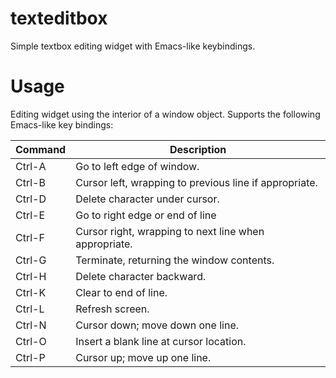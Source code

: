 texteditbox
===
Simple textbox editing widget with Emacs-like keybindings.

# Usage
Editing widget using the interior of a window object.
Supports the following Emacs-like key bindings:


|Command|  Description                                            |
|-------|---------------------------------------------------------|
|Ctrl-A |  Go to left edge of window.                             |
|Ctrl-B |  Cursor left, wrapping to previous line if appropriate. |
|Ctrl-D |  Delete character under cursor.                         |
|Ctrl-E |  Go to right edge or end of line                        |
|Ctrl-F |  Cursor right, wrapping to next line when appropriate.  |
|Ctrl-G |  Terminate, returning the window contents.              |
|Ctrl-H |  Delete character backward.                             |
|Ctrl-K |  Clear to end of line.                                  |
|Ctrl-L |  Refresh screen.                                        |
|Ctrl-N |  Cursor down; move down one line.                       |
|Ctrl-O |  Insert a blank line at cursor location.                |
|Ctrl-P |  Cursor up; move up one line.                           |

    
